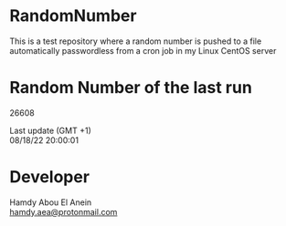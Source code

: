 # RandomNumber    
This is a test repository where a random number is pushed to a file automatically passwordless from a cron job in my Linux CentOS server    
# Random Number of the last run   
26608
      
Last update (GMT +1)    
08/18/22 20:00:01
# Developer    
Hamdy Abou El Anein   
hamdy.aea@protonmail.com
